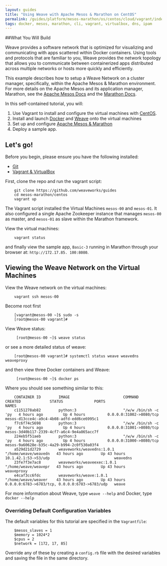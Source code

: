 ```yaml
---
layout: guides
title: "Using Weave with Apache Mesos & Marathon on CentOS"
permalink: /guides/platform/mesos-marathon/os/centos/cloud/vagrant/index.html
tags: docker, mesos, marathon, cli, vagrant, virtualbox, dns, ipam
---
```


##What You Will Build

Weave provides a software network that is optimized for visualizing and communicating with apps scattered within Docker containers. Using tools and protocols that are familiar to you, Weave provides the network topology that allows you to communicate between containerized apps distributed across multiple networks or hosts more quickly and efficiently.

This example describes how to setup a Weave Network on a cluster manager, specifically, within the Apache Mesos & Marathon environment. For more details on the Apache Mesos and its application manager, Marathon, see the [Apache Mesos Docs](http://mesos.apache.org/documentation/latest/) and the [Marathon Docs](https://mesosphere.github.io/marathon/).

In this self-contained tutorial, you will:

1. Use Vagrant to install and configure the virtual machines with [CentOS](http://http://centos.org/).
2. Install and launch [Docker](http://docker.com) and [Weave](http://weave.works) onto the virtual machines
3. Set up and configure [Apache Mesos & Marathon](https://mesosphere.github.io/marathon/)
4. Deploy a sample app.

## Let's go!

Before you begin, please ensure you have the following installed:

* [Git](http://git-scm.com/downloads)
* [Vagrant & VirtualBox](http://weave.works/guides/about/vagrant.html)

First, clone the repo and run the vagrant script:

        git clone https://github.com/weaveworks/guides
        cd mesos-marathon/centos
        vagrant up

The Vagrant script installed the Virtual Machines `mesos-00` and `mesos-01`. It also configured a single Apache Zookeeper instance that manages `mesos-00` as master, and `mesos-01` as slave within the Marathon framework.

View the virtual machines:

        vagrant status

and finally view the sample app, `Basic-3` running in Marathon through your browser at: `http://172.17.85. 100:8080`.

## Viewing the Weave Network on the Virtual Machines

View the Weave network on the virtual machines:


        vagrant ssh mesos-00

Become root first

        [vagrant@mesos-00 ~]$ sudo -s
        [root@mesos-00 vagrant]#

View Weave status:

         [root@mesos-00 ~]$ weave status

or see a more detailed status of weave:

        [root@mesos-00 vagrant]# systemctl status weave weavedns weaveproxy

and then view three Docker containers and Weave:

         [root@mesos-00 ~]$ docker ps

Where you should see something similar to this:

        CONTAINER ID        IMAGE                        COMMAND                CREATED             STATUS              PORTS                                            NAMES
        c1151278ab82        python:3                     "/w/w /bin/sh -c 'py   4 hours ago         Up 4 hours          0.0.0.0:31002->8080/tcp                          mesos-d13cce4c-a9c4-4b08-adfd-edd6ce6995c1
        f7c6f74c5698        python:3                     "/w/w /bin/sh -c 'py   4 hours ago         Up 4 hours          0.0.0.0:31001->8080/tcp                          mesos-3d40b117-2339-4cf7-a6c4-9e4a865acc7f
        224eb5f51aeb        python:3                     "/w/w /bin/sh -c 'py   4 hours ago         Up 4 hours          0.0.0.0:31000->8080/tcp                          mesos-9a60628e-b35c-4a29-b994-2c0f530a03f4
        a529d21d2729        weaveworks/weavedns:1.0.1    "/home/weave/weavedn   43 hours ago        Up 43 hours         10.1.42.1:53->53/udp                             weavedns
        23fe7f3e7ac8        weaveworks/weaveexec:1.0.1   "/home/weave/weavepr   43 hours ago        Up 43 hours                                                          weaveproxy
        e4caf3cc6fdc        weaveworks/weave:1.0.1       "/home/weave/weaver    43 hours ago        Up 43 hours         0.0.0.0:6783->6783/tcp, 0.0.0.0:6783->6783/udp   weave

For more information about Weave, type `weave --help` and Docker, type `docker --help`

### Overriding Default Configuration Variables

The default variables for this tutorial are specified in the `Vagrantfile`:

        $mesos_slaves = 1
        $memory = 1024*2
        $cpus = 2
        $network = [172, 17, 85]

Override any of these by creating a `config.rb` file with the desired variables and saving the file in the same directory.
